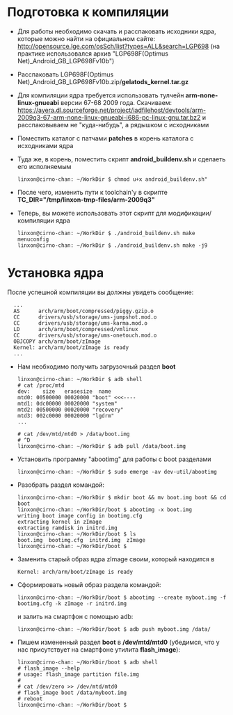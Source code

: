 Подготовка к компиляции
=======================

* Для работы необходимо скачать и расспаковать исходники ядра, которые можно найти на официальном сайте: http://opensource.lge.com/osSch/list?types=ALL&search=LGP698 (на практике использовался архив "LGP698F(Optimus Net)_Android_GB_LGP698Fv10b")
  
* Расспаковать LGP698F(Optimus Net)_Android_GB_LGP698Fv10b.zip/**gelatods_kernel.tar.gz**

* Для компиляции ядра требуется использовать тулчейн **arm-none-linux-gnueabi** версии 67-68 2009 года. Скачиваем: https://ayera.dl.sourceforge.net/project/iadfilehost/devtools/arm-2009q3-67-arm-none-linux-gnueabi-i686-pc-linux-gnu.tar.bz2
  и расспаковываем не "куда-нибудь", а рядышком с исходниками

* Поместить каталог с патчами **patches** в корень каталога с исходниками ядра

* Туда же, в корень, поместить скрипт **android_buildenv.sh** и сделаеть его исполняемым
  ~~~
  linxon@cirno-chan: ~/WorkDir $ chmod u+x android_buildenv.sh"
  ~~~

* После чего, изменить пути к toolchain'у в скрипте
  **TC_DIR="/tmp/linxon-tmp-files/arm-2009q3"**

* Теперь, вы можете использовать этот скрипт для модификации/компиляции ядра
  ~~~
  linxon@cirno-chan: ~/WorkDir $ ./android_buildenv.sh make menuconfig
  linxon@cirno-chan: ~/WorkDir $ ./android_buildenv.sh make -j9
  ~~~


Установка ядра
==============

После успешной компиляции вы должны увидеть сообщение:
~~~
  ...
  AS      arch/arm/boot/compressed/piggy.gzip.o
  CC      drivers/usb/storage/ums-jumpshot.mod.o
  CC      drivers/usb/storage/ums-karma.mod.o
  LD      arch/arm/boot/compressed/vmlinux
  CC      drivers/usb/storage/ums-onetouch.mod.o
  OBJCOPY arch/arm/boot/zImage
  Kernel: arch/arm/boot/zImage is ready
  ...
~~~

* Нам необходимо получить загрузочный раздел **boot**
  ~~~
  linxon@cirno-chan: ~/WorkDir $ adb shell
  # cat /proc/mtd
  dev:    size   erasesize  name
  mtd0: 00500000 00020000 "boot" <<<----
  mtd1: 0dc00000 00020000 "system"
  mtd2: 00500000 00020000 "recovery"
  mtd3: 002c0000 00020000 "lgdrm"
  ...

  # cat /dev/mtd/mtd0 > /data/boot.img
  # ^D
  linxon@cirno-chan: ~/WorkDir $ adb pull /data/boot.img
  ~~~

* Установить программу "abootimg" для работы с boot разделами
  ~~~
  linxon@cirno-chan: ~/WorkDir $ sudo emerge -av dev-util/abootimg
  ~~~

* Разобрать раздел командой:
  ~~~
  linxon@cirno-chan: ~/WorkDir $ mkdir boot && mv boot.img boot && cd boot
  linxon@cirno-chan: ~/WorkDir/boot $ abootimg -x boot.img 
  writing boot image config in bootimg.cfg
  extracting kernel in zImage
  extracting ramdisk in initrd.img
  linxon@cirno-chan: ~/WorkDir/boot $ ls
  boot.img  bootimg.cfg  initrd.img  zImage
  linxon@cirno-chan: ~/WorkDir/boot $
  ~~~

* Заменить старый образ ядра zImage своим, который находится в 
  ~~~
  Kernel: arch/arm/boot/zImage is ready
  ~~~
  
* Сформировать новый образ раздела командой:
  ~~~
  linxon@cirno-chan: ~/WorkDir/boot $ abootimg --create myboot.img -f bootimg.cfg -k zImage -r initrd.img
  ~~~
  и залить на смартфон с помощью adb:
  ~~~
  linxon@cirno-chan: ~/WorkDir/boot $ adb push myboot.img /data/
  ~~~

* Пишем измененный раздел **boot** в **/dev/mtd/mtd0** (убедимся, что у нас присутствует на смартфоне утилита **flash_image**):
  ~~~
  linxon@cirno-chan: ~/WorkDir/boot $ adb shell
  # flash_image --help
  # usage: flash_image partition file.img
  #
  # cat /dev/zero >> /dev/mtd/mtd0
  # flash_image boot /data/myboot.img
  # reboot
  linxon@cirno-chan: ~/WorkDir/boot $
  ~~~
